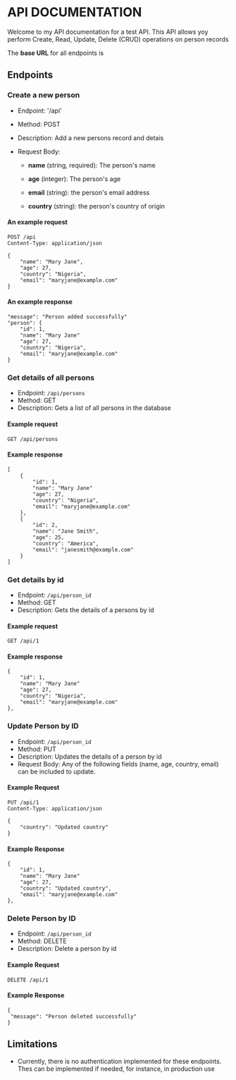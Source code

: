 # API DOCUMENTATION

Welcome to my API documentation for a test API. This API allows yoy perform Create, Read, Update, Delete (CRUD) operations on person records

The **base URL** for all endpoints is []("https://maryamsanni.pythonanywhere.com/api")

## Endpoints

### Create a new person

- Endpoint: '/api'

- Method: POST

- Description: Add a new persons record and detais

- Request Body:

    - **name** (string, required): The person's name

    - **age** (integer): The person's age

    - **email** (string): the person's email address
    
    - **country** (string): the person's country of origin

#### An example request

```
POST /api
Content-Type: application/json

{
    "name": "Mary Jane",
    "age": 27,
    "country": "Nigeria",
    "email": "maryjane@example.com"
}

```

#### An example response

```
"message": "Person added successfully"
"person": {
    "id": 1,
    "name": "Mary Jane"
    "age": 27,
    "country": "Nigeria",
    "email": "maryjane@example.com"
}
```
### Get details of all persons

- Endpoint: `/api/persons`
- Method: GET
- Description: Gets a list of all persons in the database

#### Example request

``` http
GET /api/persons
```
#### Example response
```
[
    {
        "id": 1,
        "name": "Mary Jane"
        "age": 27,
        "country": "Nigeria",
        "email": "maryjane@example.com"
    },
    {
        "id": 2,
        "name": "Jane Smith",
        "age": 25,
        "country": "America",
        "email": "janesmith@example.com"
    }
]

```
### Get details by id

- Endpoint: `/api/person_id`
- Method: GET
- Description: Gets the details of a persons by id

#### Example request

```
GET /api/1
```
#### Example response

```
{
    "id": 1,
    "name": "Mary Jane"
    "age": 27,
    "country": "Nigeria",
    "email": "maryjane@example.com"
},
```

### Update Person by ID

- Endpoint: `/api/person_id`
- Method: PUT
- Description: Updates the details of a person by id
- Request Body: Any of the following fields (name, age, country, email) can be included to update.

#### Example Request
```
PUT /api/1
Content-Type: application/json

{
    "country": "Updated country"
}
```

#### Example Response

```
{
    "id": 1,
    "name": "Mary Jane"
    "age": 27,
    "country": "Updated country",
    "email": "maryjane@example.com"
},
```

### Delete Person by ID
- Endpoint: `/api/person_id`
- Method: DELETE
- Description: Delete a person by id

#### Example Request
```
DELETE /api/1
```
#### Example Response

```
{
 "message": "Person deleted successfully"
}
```

## Limitations

- Currently, there is no authentication implemented for these endpoints. Thes can be implemented if needed, for instance, in production use